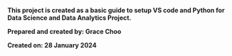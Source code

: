 **This project is created as a basic guide to setup VS code and Python for Data Science and Data Analytics Project.**


**Prepared and created by: Grace Choo**

**Created on: 28 January 2024**